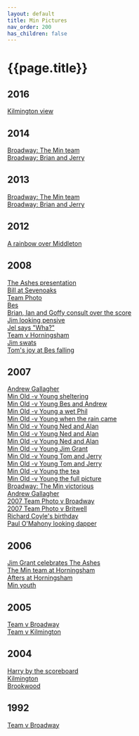 ```yaml
---
layout: default
title: Min Pictures
nav_order: 200
has_children: false
---
```


# {{page.title}}


## 2016

[Kilmington view](2016/kilmington.jpg)

## 2014

[Broadway: The Min team](2014/broadway-and-horton)<br />
[Broadway: Brian and Jerry](2014/broadway-and-horton)

## 2013

[Broadway: The Min team](2013/broadway-and-horton)<br />
[Broadway: Brian and Jerry](2013/broadway-and-horton)

## 2012

[A rainbow over Middleton](2012/middleton_stoney)

## 2008

[The Ashes presentation](2008/broadway)<br />
[Bill at Sevenoaks](2008/tappers)<br />
[Team Photo](2008/20080518.jpg)<br />
[Bes](2008/20080622.jpg)<br />
[Brian, Ian and Goffy consult over the score](2008/20080710-2.jpg)<br />
[Jim looking pensive](2008/20080710.jpg)<br />
[Jel says "Wha?"](2008/20080712.jpg)<br />
[Team v Horningsham](2008/horningsham)<br />
[Jim swats](2008/horningsham)<br />
[Tom's joy at Bes falling](2008/old-min-young-min)


## 2007

[Andrew Gallagher](2007/old-min-young-min)<br />
[Min Old -v Young sheltering](2007/old-min-young-min)<br />
[Min Old -v Young Bes and Andrew](2007/old-min-young-min)<br />
[Min Old -v Young a wet Phil](2007/old-min-young-min)<br />
[Min Old -v Young when the rain came](2007/old-min-young-min)<br />
[Min Old -v Young Ned and Alan](2007/old-min-young-min)<br />
[Min Old -v Young Ned and Alan](2007/old-min-young-min)<br />
[Min Old -v Young Ned and Alan](2007/old-min-young-min)<br />
[Min Old -v Young Jim Grant](2007/old-min-young-min)<br />
[Min Old -v Young Tom and Jerry](2007/old-min-young-min)<br />
[Min Old -v Young Tom and Jerry](2007/old-min-young-min)<br />
[Min Old -v Young the tea](2007/old-min-young-min)<br />
[Min Old -v Young the full picture](2007/old-min-young-min)<br />
[Broadway: The Min victorious](2007/broadway-and-horton)<br />
[Andrew Gallagher](2007/broadway-and-horton)<br />
[2007 Team Photo v Broadway](2007/broadway-and-horton)<br />
[2007 Team Photo v Britwell](2007/britwell-salome)<br />
[Richard Coyle's birthday](2007/horningsham)<br />
[Paul O'Mahony looking dapper](2007/broadway)

## 2006

[Jim Grant celebrates The Ashes](2006/broadway-and-horton)<br />
[The Min team at Horningsham](2006/horningsham)<br />
[Afters at Horningsham](2006/horningsham)<br />
[Min youth ](2006/horningsham)

## 2005

[Team v Broadway](2005/broadway-and-horton)<br />
[Team v Kilmington](2005/kilmington-and-stourton)

## 2004

[Harry by the scoreboard](2004/kilmington-and-stourton)<br />
[Kilmington](2004/kilmington-and-stourton)<br />
[Brookwood](2004/brookwood)

## 1992

[Team v Broadway](1992/broadway-and-horton)